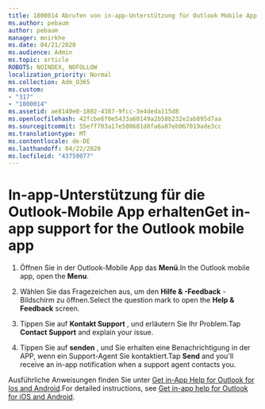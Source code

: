 ```yaml
---
title: 1800014 Abrufen von in-app-Unterstützung für Outlook Mobile App
ms.author: pebaum
author: pebaum
manager: mnirkhe
ms.date: 04/21/2020
ms.audience: Admin
ms.topic: article
ROBOTS: NOINDEX, NOFOLLOW
localization_priority: Normal
ms.collection: Adm_O365
ms.custom:
- "317"
- "1800014"
ms.assetid: ae8140e0-1802-4387-9fcc-3e4deda115d8
ms.openlocfilehash: 42fcbe6f0e5433a60149a2b58b232e2ab895d7aa
ms.sourcegitcommit: 55eff703a17e500681d8fa6a87eb067019ade3cc
ms.translationtype: MT
ms.contentlocale: de-DE
ms.lasthandoff: 04/22/2020
ms.locfileid: "43759077"
---
```

# <a name="get-in-app-support-for-the-outlook-mobile-app"></a><span data-ttu-id="155bc-102">In-app-Unterstützung für die Outlook-Mobile App erhalten</span><span class="sxs-lookup"><span data-stu-id="155bc-102">Get in-app support for the Outlook mobile app</span></span>

1. <span data-ttu-id="155bc-103">Öffnen Sie in der Outlook-Mobile App das **Menü**.</span><span class="sxs-lookup"><span data-stu-id="155bc-103">In the Outlook mobile app, open the **Menu**.</span></span>

2. <span data-ttu-id="155bc-104">Wählen Sie das Fragezeichen aus, um den **Hilfe &amp; -Feedback** -Bildschirm zu öffnen.</span><span class="sxs-lookup"><span data-stu-id="155bc-104">Select the question mark to open the **Help &amp; Feedback** screen.</span></span>

3. <span data-ttu-id="155bc-105">Tippen Sie auf **Kontakt Support** , und erläutern Sie Ihr Problem.</span><span class="sxs-lookup"><span data-stu-id="155bc-105">Tap **Contact Support** and explain your issue.</span></span>

4. <span data-ttu-id="155bc-106">Tippen Sie auf **senden** , und Sie erhalten eine Benachrichtigung in der APP, wenn ein Support-Agent Sie kontaktiert.</span><span class="sxs-lookup"><span data-stu-id="155bc-106">Tap **Send** and you'll receive an in-app notification when a support agent contacts you.</span></span>

<span data-ttu-id="155bc-107">Ausführliche Anweisungen finden Sie unter [Get in-App Help for Outlook for Ios and Android](https://support.office.com/article/218a22d1-9fa5-4889-b689-de1c63493243.aspx#ID0EAABAAA=Contact_Support).</span><span class="sxs-lookup"><span data-stu-id="155bc-107">For detailed instructions, see [Get in-app help for Outlook for iOS and Android](https://support.office.com/article/218a22d1-9fa5-4889-b689-de1c63493243.aspx#ID0EAABAAA=Contact_Support).</span></span>
